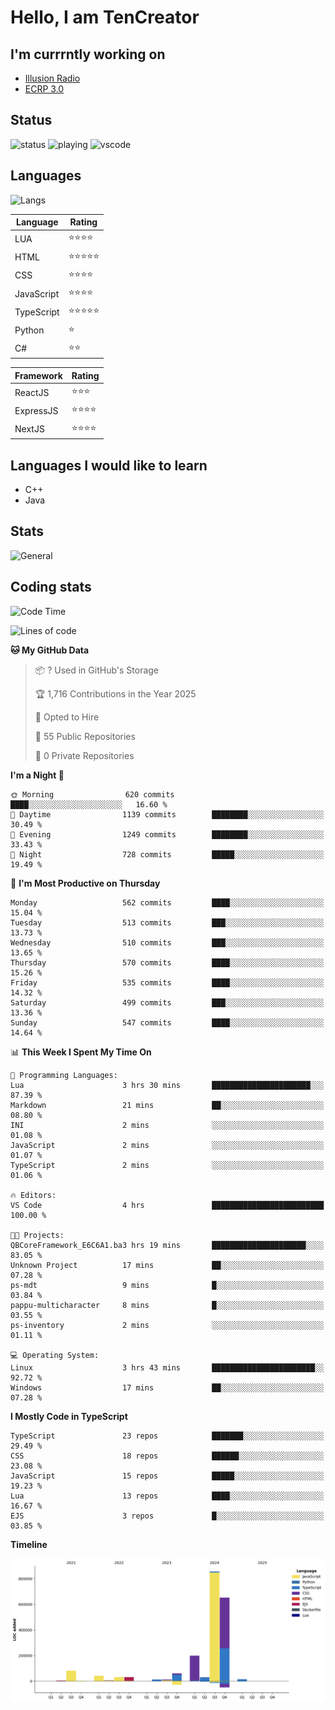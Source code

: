 # Hello, I am TenCreator

## I'm currrntly working on
- [Illusion Radio](https://illusionradio.co.uk/)
- [ECRP 3.0](http://github.com/Emerald-Coast-Roleplay/)

## Status
![status](https://api.statusbadges.me/badge/status/518334475038359555?simple=true&style=for-the-badge)
![playing](https://api.statusbadges.me/badge/playing/518334475038359555?style=for-the-badge)
![vscode](https://api.statusbadges.me/badge/vscode/518334475038359555?style=for-the-badge)

## Languages
![Langs](https://github-readme-stats.vercel.app/api/top-langs/?username=tencreator&layout=compact&theme=radical)


|Language|Rating|
|--------|------|
|LUA|⭐️⭐️⭐️⭐️|
|HTML|⭐️⭐️⭐️⭐️⭐️|
|CSS|⭐️⭐️⭐️⭐️|
|JavaScript|⭐️⭐️⭐️⭐️|
|TypeScript|⭐️⭐️⭐️⭐️⭐️|
|Python|⭐️|
|C#|⭐️⭐️ |

|Framework|Rating|
|--------|------|
|ReactJS|⭐️⭐️⭐|
|ExpressJS|⭐️⭐️⭐️⭐️|
|NextJS|⭐️⭐️⭐⭐️|

## Languages I would like to learn
- C++
- Java

## Stats
![General](https://github-readme-stats.vercel.app/api?username=tencreator&show_icons=true&theme=radical)

## Coding stats

<!--START_SECTION:waka-->
![Code Time](http://img.shields.io/badge/Code%20Time-512%20hrs%2023%20mins-blue)

![Lines of code](https://img.shields.io/badge/From%20Hello%20World%20I%27ve%20Written-2.0%20million%20lines%20of%20code-blue)

**🐱 My GitHub Data** 

> 📦 ? Used in GitHub's Storage 
 > 
> 🏆 1,716 Contributions in the Year 2025
 > 
> 💼 Opted to Hire
 > 
> 📜 55 Public Repositories 
 > 
> 🔑 0 Private Repositories 
 > 
**I'm a Night 🦉** 

```text
🌞 Morning                620 commits         ████░░░░░░░░░░░░░░░░░░░░░   16.60 % 
🌆 Daytime                1139 commits        ████████░░░░░░░░░░░░░░░░░   30.49 % 
🌃 Evening                1249 commits        ████████░░░░░░░░░░░░░░░░░   33.43 % 
🌙 Night                  728 commits         █████░░░░░░░░░░░░░░░░░░░░   19.49 % 
```
📅 **I'm Most Productive on Thursday** 

```text
Monday                   562 commits         ████░░░░░░░░░░░░░░░░░░░░░   15.04 % 
Tuesday                  513 commits         ███░░░░░░░░░░░░░░░░░░░░░░   13.73 % 
Wednesday                510 commits         ███░░░░░░░░░░░░░░░░░░░░░░   13.65 % 
Thursday                 570 commits         ████░░░░░░░░░░░░░░░░░░░░░   15.26 % 
Friday                   535 commits         ████░░░░░░░░░░░░░░░░░░░░░   14.32 % 
Saturday                 499 commits         ███░░░░░░░░░░░░░░░░░░░░░░   13.36 % 
Sunday                   547 commits         ████░░░░░░░░░░░░░░░░░░░░░   14.64 % 
```


📊 **This Week I Spent My Time On** 

```text
💬 Programming Languages: 
Lua                      3 hrs 30 mins       ██████████████████████░░░   87.39 % 
Markdown                 21 mins             ██░░░░░░░░░░░░░░░░░░░░░░░   08.80 % 
INI                      2 mins              ░░░░░░░░░░░░░░░░░░░░░░░░░   01.08 % 
JavaScript               2 mins              ░░░░░░░░░░░░░░░░░░░░░░░░░   01.07 % 
TypeScript               2 mins              ░░░░░░░░░░░░░░░░░░░░░░░░░   01.06 % 

🔥 Editors: 
VS Code                  4 hrs               █████████████████████████   100.00 % 

🐱‍💻 Projects: 
QBCoreFramework_E6C6A1.ba3 hrs 19 mins       █████████████████████░░░░   83.05 % 
Unknown Project          17 mins             ██░░░░░░░░░░░░░░░░░░░░░░░   07.28 % 
ps-mdt                   9 mins              █░░░░░░░░░░░░░░░░░░░░░░░░   03.84 % 
pappu-multicharacter     8 mins              █░░░░░░░░░░░░░░░░░░░░░░░░   03.55 % 
ps-inventory             2 mins              ░░░░░░░░░░░░░░░░░░░░░░░░░   01.11 % 

💻 Operating System: 
Linux                    3 hrs 43 mins       ███████████████████████░░   92.72 % 
Windows                  17 mins             ██░░░░░░░░░░░░░░░░░░░░░░░   07.28 % 
```

**I Mostly Code in TypeScript** 

```text
TypeScript               23 repos            ███████░░░░░░░░░░░░░░░░░░   29.49 % 
CSS                      18 repos            ██████░░░░░░░░░░░░░░░░░░░   23.08 % 
JavaScript               15 repos            █████░░░░░░░░░░░░░░░░░░░░   19.23 % 
Lua                      13 repos            ████░░░░░░░░░░░░░░░░░░░░░   16.67 % 
EJS                      3 repos             █░░░░░░░░░░░░░░░░░░░░░░░░   03.85 % 
```



**Timeline**

![Lines of Code chart](https://raw.githubusercontent.com/tencreator/tencreator/main/assets/bar_graph.png)


<!--END_SECTION:waka-->
